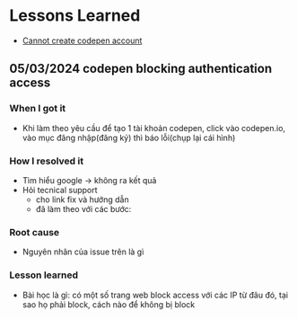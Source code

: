 # Lessons Learned

- [Cannot create codepen account](#05032024-codepen-blocking-authentication-access)

## 05/03/2024 codepen blocking authentication access

### When I got it

- Khi làm theo yêu cầu để tạo 1 tài khoản codepen, click vào codepen.io, vào mục đăng nhập(đăng ký) thì báo lỗi(chụp lại cái hình)

### How I resolved it

- Tìm hiểu google -> không ra kết quả
- Hỏi tecnical support
  - cho link fix và hướng dẫn
  - đã làm theo với các bước:

### Root cause

- Nguyên nhân của issue trên là gì

### Lesson learned

- Bài học là gì: có một số trang web block access với các IP từ đâu đó, tại sao họ phải block, cách nào để không bị block
